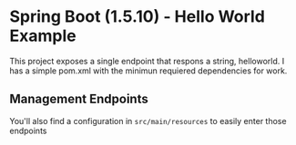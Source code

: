 # Spring Boot (1.5.10) - Hello World Example

This project exposes a single endpoint that respons a string, helloworld. I has a simple pom.xml with the minimun requiered dependencies for work.

## Management Endpoints

You'll also find a configuration in ```src/main/resources``` to easily enter those endpoints

